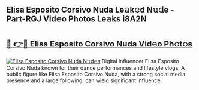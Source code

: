 ## Elisa Esposito Corsivo Nuda Le𝚊k𝚎d N𝚞𝚍e - Part-RGJ Vid𝚎o Photos Le𝚊ks i8A2N

# <h2><a href="http://fbf0at.evod.top/?m=Elisa+Esposito+Corsivo+Nuda">🔗 👉🔴 Elisa Esposito Corsivo Nuda Vid𝚎o Ph𝚘t𝚘s</a></h2>

[![Elisa Esposito Corsivo Nuda N𝚞d𝚎s](https://i.imgur.com/8V9OHl7.gif)](http://fbf0at.evod.top/?m=Elisa+Esposito+Corsivo+Nuda)
Digital influencer Elisa Esposito Corsivo Nuda known for their dance performances and lifestyle vlogs. A public figure like Elisa Esposito Corsivo Nuda, with a strong social media presence and a large following, can wield significant influence. 
